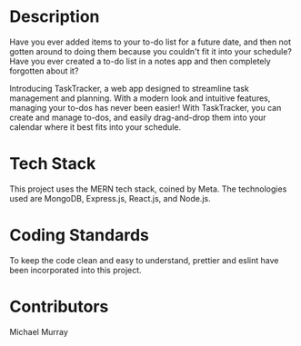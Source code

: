 # Description
Have you ever added items to your to-do list for a future date, and then not gotten around to doing them because you couldn't fit it into your schedule? Have you ever created a to-do list in a notes app and then completely forgotten about it?

Introducing TaskTracker, a web app designed to streamline task management and planning. With a modern look and intuitive features, managing your to-dos has never been easier! With TaskTracker, you can create and manage to-dos, and easily drag-and-drop them into your calendar where it best fits into your schedule.

# Tech Stack 
This project uses the MERN tech stack, coined by Meta. The technologies used are MongoDB, Express.js, React.js, and Node.js.

# Coding Standards
To keep the code clean and easy to understand, prettier and eslint have been incorporated into this project. 

# Contributors
Michael Murray
